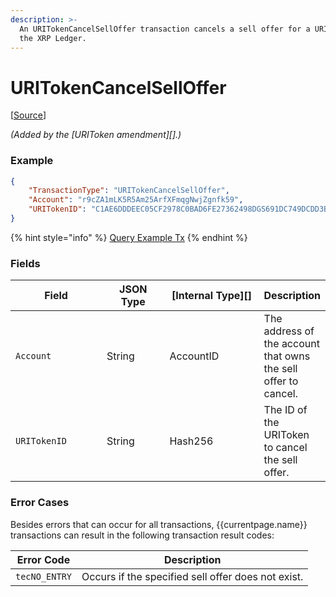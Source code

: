 ```yaml
---
description: >-
  An URITokenCancelSellOffer transaction cancels a sell offer for a URIToken in
  the XRP Ledger.
---
```


# URITokenCancelSellOffer

\[[Source](https://github.com/Xahau/xahaud/blob/dev/src/ripple/app/tx/impl/URIToken.cpp)]

_(Added by the \[URIToken amendment]\[].)_

### Example

```json
{
    "TransactionType": "URITokenCancelSellOffer",
    "Account": "r9cZA1mLK5R5Am25ArfXFmqgNwjZgnfk59",
    "URITokenID": "C1AE6DDDEEC05CF2978C0BAD6FE27362498DGS691DC749DCDD3B95992978C0BA",
}
```



{% hint style="info" %}
[Query Example Tx](http://localhost:4000/tx?binary=false\&id=example\_URITokenBurn\&transaction=C53ECF838647FA5A4C780377025FEC7999AB4182590510CA461444B207AB74A9)
{% endhint %}

### Fields

<table><thead><tr><th width="166">Field</th><th width="114">JSON Type</th><th width="177">[Internal Type][]</th><th>Description</th></tr></thead><tbody><tr><td><code>Account</code></td><td>String</td><td>AccountID</td><td>The address of the account that owns the sell offer to cancel.</td></tr><tr><td><code>URITokenID</code></td><td>String</td><td>Hash256</td><td>The ID of the URIToken to cancel the sell offer.</td></tr></tbody></table>

### Error Cases

Besides errors that can occur for all transactions, \{{currentpage.name\}} transactions can result in the following transaction result codes:

| Error Code    | Description                                        |
| ------------- | -------------------------------------------------- |
| `tecNO_ENTRY` | Occurs if the specified sell offer does not exist. |
